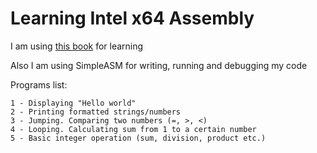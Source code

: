 # Learning Intel x64 Assembly
I am using [this book](https://www.amazon.com/Beginning-x64-Assembly-Programming-Professional/dp/1484250753) for learning

Also I am using SimpleASM for writing, running and debugging my code

Programs list:

	1 - Displaying "Hello world"
	2 - Printing formatted strings/numbers
	3 - Jumping. Comparing two numbers (=, >, <)
	4 - Looping. Calculating sum from 1 to a certain number
	5 - Basic integer operation (sum, division, product etc.)
